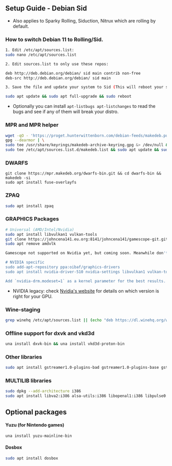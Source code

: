 <h2>Setup Guide - Debian Sid</h2>

- Also applies to Sparky Rolling, Siduction, Nitrux which are rolling by default.


### How to switch Debian 11 to Rolling/Sid.
```sh
1. Edit /etc/apt/sources.list:
sudo nano /etc/apt/sources.list

2. Edit sources.list to only use these repos:

deb http://deb.debian.org/debian/ sid main contrib non-free
deb-src http://deb.debian.org/debian/ sid main

3. Save the file and update your system to Sid (This will reboot your system):

sudo apt update && sudo apt full-upgrade && sudo reboot
```
- Optionally you can install `apt-listbugs apt-listchanges` to read the bugs and see if any of them will break your distro.

### MPR and MPR helper
```sh
wget -qO - 'https://proget.hunterwittenborn.com/debian-feeds/makedeb.pub' | \
gpg --dearmor | \
sudo tee /usr/share/keyrings/makedeb-archive-keyring.gpg &> /dev/null && echo 'deb [signed-by=/usr/share/keyrings/makedeb-archive-keyring.gpg arch=all] https://proget.hunterwittenborn.com/ makedeb main' | \
sudo tee /etc/apt/sources.list.d/makedeb.list && sudo apt update && sudo apt install makedeb git && git clone https://mpr.hunterwittenborn.com/una-bin.git && cd una-bin && makedeb -si
```

### DWARFS
```
git clone https://mpr.makedeb.org/dwarfs-bin.git && cd dwarfs-bin && makedeb -si
sudo apt install fuse-overlayfs

```

### ZPAQ
```sh
sudo apt install zpaq
```

### GRAPHICS Packages
```sh
# Universal (AMD/Intel/Nvidia)
sudo apt install libvulkan1 vulkan-tools
git clone https://johncena141.eu.org:8141/johncena141/gamescope-git.git && cd gamescope-git && makedeb -si
sudo apt remove amdvlk

Gamescope not supported on Nvidia yet, but coming soon. Meanwhile don't install it or it will get used and fail to boot games.

# NVIDIA specific
sudo add-apt-repository ppa:oibaf/graphics-drivers
sudo apt install nvidia-driver-510 nvidia-settings libvulkan1 vulkan-tools

Add `nvidia-drm.modeset=1` as a kernel parameter for the best results.
```

- NVIDIA legacy: check [Nvidia's  website](https://nvidia.custhelp.com/app/answers/detail/a_id/3142) for details on which version is right for your GPU.

### Wine-staging
```sh
grep winehq /etc/apt/sources.list || (echo "deb https://dl.winehq.org/wine-builds/debian/ bullseye main" | sudo tee -a /etc/apt/sources.list) && wget -nc https://dl.winehq.org/wine-builds/winehq.key && sudo apt-key add winehq.key && sudo apt update && sudo apt upgrade && sudo apt install winehq-staging
```

### Offline support for dxvk and vkd3d
```sh
una install dxvk-bin && una install vkd3d-proton-bin
```

### Other libraries
```sh
sudo apt install gstreamer1.0-plugins-bad gstreamer1.0-plugins-base gstreamer1.0-plugins-good gstreamer1.0-plugins-ugly jq libva2 zstd
```

### MULTILIB libraries
```sh
sudo dpkg --add-architecture i386
sudo apt install libva2:i386 alsa-utils:i386 libopenal1:i386 libpulse0:i386
```

## Optional packages

#### Yuzu (for Nintendo games)
```sh
una install yuzu-mainline-bin
```
#### Dosbox
```sh
sudo apt install dosbox
```
